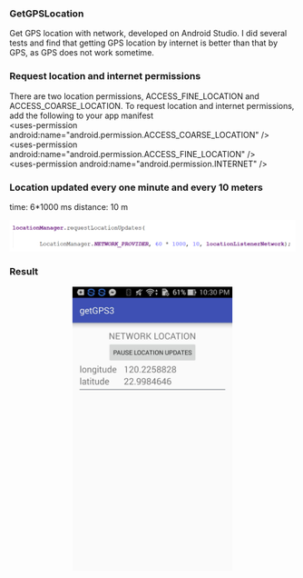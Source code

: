 ### GetGPSLocation
Get GPS location with network, developed on Android Studio.
I did several tests and find that getting GPS location by internet is better than that by GPS, as GPS does not work sometime. 

### Request location and internet permissions
There are two location permissions, ACCESS_FINE_LOCATION and ACCESS_COARSE_LOCATION.
To request location and internet permissions, add the following to your app manifest\
    \<uses-permission android:name="android.permission.ACCESS_COARSE_LOCATION" />\
    \<uses-permission android:name="android.permission.ACCESS_FINE_LOCATION" />\
    \<uses-permission android:name="android.permission.INTERNET" />
    
### Location updated every one minute and every 10 meters
time: 6*1000 ms
distance: 10 m
<p align="center"/>
<img src="pic/update_snapshot.png" />

### Result
<p align="center"/>
<img src="pic/result.jpg" height="500" />
